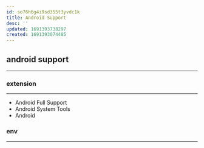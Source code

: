 ```yaml
---
id: so76h6g4i9sd355t3yvdc1k
title: Android Support
desc: ''
updated: 1691393738297
created: 1691393074485
---
```

## android support
---------

### extension
--------
- Android Full Support
- Android System Tools
- Android



### env
--------


